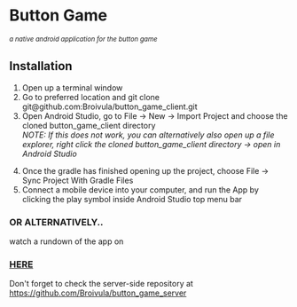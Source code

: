 # Button Game
<sub><i>a native android application for the button game</i></sub>

<h2> Installation </h2>

<ol>
  <li> Open up a terminal window </li>
  <li> Go to preferred location and git clone git@github.com:Broivula/button_game_client.git </li>
  <li> Open Android Studio, go to File -> New -> Import Project and choose the cloned button_game_client directory </li>
  <p<b><i>NOTE: If this does not work, you can alternatively also open up a file explorer, right click the cloned button_game_client directory -> open in Android Studio </i></b></p>
  <li> Once the gradle has finished opening up the project, choose File -> Sync Project With Gradle Files</li>
  <li> Connect a mobile device into your computer, and run the App by clicking the play symbol inside Android Studio top menu bar </li> 
</ol>

<h3> OR ALTERNATIVELY.. </h3>

watch a rundown of the app on <h3>[HERE](https://www.youtube.com/watch?v=Yq8i3eNF-1Q&feature=youtu.be)</h3>


Don't forget to check the server-side repository at
https://github.com/Broivula/button_game_server
